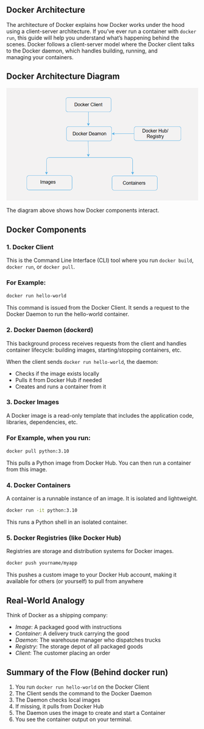 ## Docker Architecture

The architecture of Docker explains how Docker works under the hood using a client-server architecture. If you’ve ever run a container with `docker run`, this guide will help you understand what’s happening behind the scenes.
Docker follows a client-server model where the Docker client talks to the Docker daemon, which handles building, running, and managing your containers.

## Docker Architecture Diagram
![Docker Architecture Diagram](docker_architecture_diagram.png)

The diagram above shows how Docker components interact.

##  Docker Components

### 1. Docker Client

This is the Command Line Interface (CLI) tool where you run `docker build`, `docker run`, or `docker pull`.
### For Example:
```bash
docker run hello-world
```
This command is issued from the Docker Client. It sends a request to the Docker Daemon to run the hello-world container.

### 2. Docker Daemon (dockerd)
This background process receives requests from the client and handles container lifecycle: building images, starting/stopping containers, etc.

When the client sends `docker run hello-world`, the daemon:
* Checks if the image exists locally
* Pulls it from Docker Hub if needed
* Creates and runs a container from it

### 3. Docker Images
A Docker image is a read-only template that includes the application code, libraries, dependencies, etc.
### For Example, when you run:
```bash
docker pull python:3.10
```

This pulls a Python image from Docker Hub. You can then run a container from this image.

### 4. Docker Containers
A container is a runnable instance of an image. It is isolated and lightweight.
```bash
docker run -it python:3.10
```
This runs a Python shell in an isolated container.

### 5. Docker Registries (like Docker Hub)
Registries are storage and distribution systems for Docker images.
```bash
docker push yourname/myapp
```
This pushes a custom image to your Docker Hub account, making it available for others (or yourself) to pull from anywhere

 ## Real-World Analogy

Think of Docker as a shipping company:
- *Image*: A packaged good with instructions
- *Container*: A delivery truck carrying the good
- *Daemon*: The warehouse manager who dispatches trucks
- *Registry*: The storage depot of all packaged goods
- *Client*: The customer placing an order

## Summary of the Flow (Behind docker run)
1.	You run `docker run hello-world` on the Docker Client
2.	The Client sends the command to the Docker Daemon
3.	The Daemon checks local images
4.	If missing, it pulls from Docker Hub
5.	The Daemon uses the image to create and start a Container
6.	You see the container output on your terminal.



